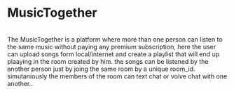 # MusicTogether
<br>
The MusicTogether is a platform where more than one person can listen to the same music without paying any premium subscription, here the user can upload songs form local/internet and create a playlist that will end up plaaying in the room created by him. the songs can be listened by the another person just by joing the same room by a unique room_id. simutaniously the members of the room can text chat or voive chat with one another..
<br>


